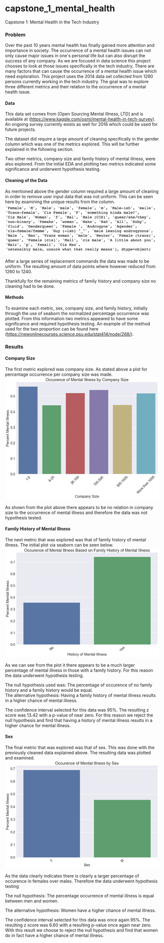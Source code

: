 # capstone_1_mental_health
Capstone 1: Mental Health in the Tech Industry
### Problem
Over the past 10 years mental health has finally gained more attention and importance in society.  The occurrence of a mental health issues can not only cause major issues in one's personal life but can also disrupt the success of any company.  As we are focused in data science this project chooses to look at those issues specifically in the tech industry.  There are many factors that can cause the occurrence of a mental health issue which need exploration.  This project uses the 2014 data set collected from 1260 persons currently working in the tech industry.  The goal was to explore three different metrics and their relation to the occurrence of a mental health issue.

#### Data
This data set comes from [Open Sourcing Mental Illness, LTD] and is available at (https://www.kaggle.com/osmi/mental-health-in-tech-survey).  An ongoing survey currently exists as well for 2016 which could be used for future projects.  

The dataset did require a large amount of cleaning specifically in the gender column which was one of the metrics explored. This will be further explained in the following section.  

Two other metrics, company size and family history of mental illness, were also explored.  From the initial EDA and plotting two metrics indicated some significance and underwent hypothesis testing.

#### Cleaning of the Data
As mentioned above the gender column required a large amount of cleaning in order to remove user input data that was not uniform.  This can be seen here by examining the unique results from the column. 
<img src ="images/gender_unique.png" />

After a large series of replacement commands the data was made to be uniform.  The resulting amount of data points where however reduced from 1260 to 1240.

Thankfully for the remaining metrics of family history and company size no cleaning had to be done.

#### Methods
To examine each metric, sex, company size, and family history, initially through the use of seaborn the normalized percentage occurrence was plotted.  From this information two metrics appeared to have some significance and required hypothesis testing.   An example of the method used for the two proportion can be found here (https://newonlinecourses.science.psu.edu/stat414/node/268/).

### Results

#### Company Size

The first metric explored was company size.  As stated above a plot for percentage occurrence per company size was made. 
 <img src ="images/illness_size.png" />

As shown from the plot above there appears to be no relation in company size to the occurrence of mental illness and therefore the data was not hypothesis tested.

#### Family History of Mental Illness
The next metric that was explored was that of family history of mental illness.  The initial plot via seaborn can be seen below.
<img src ="images/illness_history.png" />

As we can see from the plot it there appears to be a much larger percentage of mental illness in those with a family history.  For this reason the data underwent hypothesis testing.  

The null hypothesis used was: The percentage of occurence of no family history and a family history would be equal.  
The alternative hypothesis: Having a family history of mental illness results in a higher chance of mental illness.
 
The confidence interval selected for this data was 95%.  The resulting z score was 13.42 with a p-value of near zero.  For this reason we reject the null hypothesis and find that having a history of mental illness results in a higher chance for mental illness.

#### Sex

The final metric that was explored was that of sex.   This was done with the previously cleaned data explained above.   The resulting data was plotted and examined.
<img src ="images/illness_sex.png" />

As the data clearly indicates there is clearly a larger percentage of occurence in females over males.  Therefore the data underwent hypothesis testing

The null hypothesis: The percentage occurrence of mental illness is equal between men and women.

The alternative hypothesis: Women have a higher chance of mental illness.

The confidence interval selected for this data was once again 95%.  The resulting z score was 6.60 with a resulting p-value once again near zero.  With this result we choose to reject the null hypothesis and find that women do in fact have a higher chance of mental illness.
